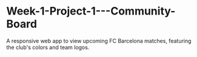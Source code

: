 # Week-1-Project-1---Community-Board
A responsive web app to view upcoming FC Barcelona matches, featuring the club's colors and team logos.
